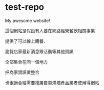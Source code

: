 # test-repo

My awesome website!

這個網站是假設有人要在網路經營餐飲相關事業

提供了可以線上購餐、

瀏覽店家最新消息跟活動等其他資訊

全部集合在同一個地方

把商家資訊做整合

也很適合給需要推廣自製烘焙產品業者使用得網站
